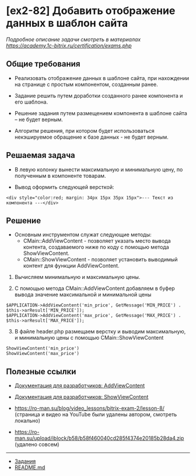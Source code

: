 # [ex2-82] Добавить отображение данных в шаблон сайта

*Подробное описание задачи смотреть в материалах https://academy.1c-bitrix.ru/certification/exams.php*

## Общие требования 

* Реализовать отображение данных в шаблоне сайта, при нахождении на странице с простым компонентом, созданным ранее.

* Задание решить путем доработки созданного ранее компонента и его шаблона.

* Решение задания путем размещением компонента в шаблоне сайта – не будет верным.

* Алгоритм решения, при котором будет использоваться некэшируемое обращение к базе данных - не будет верным.

## Решаемая задача

* В левую колонку вынести максимальную и минимальную цену, по полученным в компоненте товарам.

* Вывод оформить следующей версткой: 
```
<div style="color:red; margin: 34px 15px 35px 15px">--- Текст из компонента ---</div>
```

## Решение

* Основным инструментом служат следующие методы:
    * CMain::AddViewContent - позволяет указать место вывода контента, создаваемого ниже по коду с помощью метода ShowViewContent.
    * CMain::ShowViewContent - позволяет установить выводимый контент для функции AddViewContent.

1) Вычисляем минимальную и максимальную цены.

2) С помощью метода CMain::AddViewContent добавляем в буфер вывода значение максимальной и минимальной цены
```
$APPLICATION->AddViewContent('min_price', GetMessage('MIN_PRICE') . $this->arResult['MIN_PRICE']);
$APPLICATION->AddViewContent('max_price', GetMessage('MAX_PRICE') . $this->arResult['MAX_PRICE']);
```   

3) В файле header.php размещаем верстку и выводим максимальную, и минимальную цены с помощью CMain::ShowViewContent
```
ShowViewContent('min_price')
ShowViewContent('max_price')
```

## Полезные ссылки

* [Документация для разработчиков: AddViewContent](https://dev.1c-bitrix.ru/api_help/main/reference/cmain/addviewcontent.php)
* [Документация для разработчиков: ShowViewContent](https://dev.1c-bitrix.ru/api_help/main/reference/cmain/showviewcontent.php)

* https://ro-man.su/blog/video_lessons/bitrix-exam-2/lesson-8/ (страница и видео на YouTube были удалены автором, смотреть локально)
* https://ro-man.su/upload/iblock/b58/b58f460040cd285f4374e20185b28da4.zip (удалено совсем)

____
* [Задания](tasks.md)
* [README.md](../../README.md)